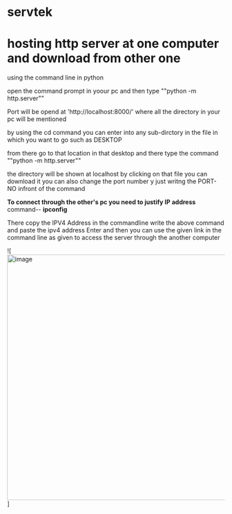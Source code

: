 # servtek

# hosting http server at one computer and download from other one
using the command line in python

open the command prompt in yoour pc and then type ""python -m http.server""

Port will be opend at 'http://localhost:8000/' where all the directory in your pc will be mentioned 

by using the cd command you can enter into any sub-dirctory in the file in which you want to go such as DESKTOP

from there go to that location in that desktop and there type the command ""python -m http.server""

the directory will be shown at localhost by clicking on that file you can download it you can also change the port number y just writng the PORT-NO infront of the command

**To connect through the other's pc you need to justify IP address**
command-- **ipconfig**

There copy the IPV4 Address
in the commandline write the above command and paste the ipv4 address 
Enter and then you can use the given link in the command line as given to access the server through the another computer

![<img width="568" alt="image" src="https://github.com/itzanway/servtek/assets/124391429/67394cb2-6a86-43fd-9862-5de5381d6e07">]
